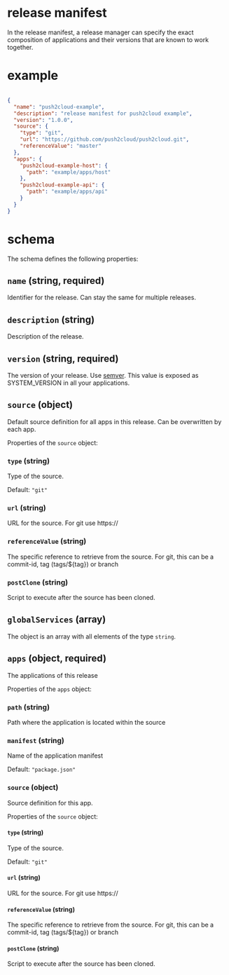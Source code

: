 # release manifest

In the release manifest, a release manager can specify the exact composition of applications and their versions that are known to work together.

# example

```json

{
  "name": "push2cloud-example",
  "description": "release manifest for push2cloud example",
  "version": "1.0.0",
  "source": {
    "type": "git",
    "url": "https://github.com/push2cloud/push2cloud.git",
    "referenceValue": "master"
  },
  "apps": {
    "push2cloud-example-host": {
      "path": "example/apps/host"
    },
    "push2cloud-example-api": {
      "path": "example/apps/api"
    }
  }
}

```

# schema

The schema defines the following properties:

## `name` (string, required)

Identifier for the release. Can stay the same for multiple releases.

## `description` (string)

Description of the release.

## `version` (string, required)

The version of your release. Use [semver](http://semver.org/). This value is exposed as SYSTEM_VERSION in all your applications.

## `source` (object)

Default source definition for all apps in this release. Can be overwritten by each app.

Properties of the `source` object:

### `type` (string)

Type of the source.

Default: `"git"`

### `url` (string)

URL for the source. For git use https://

### `referenceValue` (string)

The specific reference to retrieve from the source. For git, this can be a commit-id, tag (tags/${tag}) or branch

### `postClone` (string)

Script to execute after the source has been cloned.

## `globalServices` (array)

The object is an array with all elements of the type `string`.

## `apps` (object, required)

The applications of this release

Properties of the `apps` object:

### `path` (string)

Path where the application is located within the source

### `manifest` (string)

Name of the application manifest

Default: `"package.json"`

### `source` (object)

Source definition for this app.

Properties of the `source` object:

#### `type` (string)

Type of the source.

Default: `"git"`

#### `url` (string)

URL for the source. For git use https://

#### `referenceValue` (string)

The specific reference to retrieve from the source. For git, this can be a commit-id, tag (tags/${tag}) or branch

#### `postClone` (string)

Script to execute after the source has been cloned.

